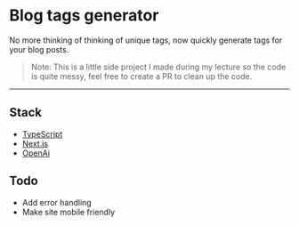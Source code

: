 # Blog tags generator

No more thinking of thinking of unique tags, now quickly generate tags for your blog posts.

> Note: This is a little side project I made during my lecture so the code is quite messy, feel free to create a PR to clean up the code.

---

## Stack

- [TypeScript](https://www.typescriptlang.org/)
- [Next.js](https://nextjs.org/)
- [OpenAi](https://openai.com/api/)

## Todo
- Add error handling
- Make site mobile friendly